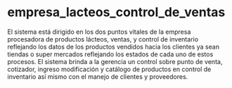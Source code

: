 # empresa_lacteos_control_de_ventas
El sistema está dirigido en los dos puntos vitales de la empresa procesadora de productos lácteos, ventas, y control de inventario reflejando los datos de los productos vendidos hacia los clientes ya sean tiendas o super mercados reflejando los estados de cada uno de estos procesos.  El sistema brinda a la gerencia un control sobre punto de venta, cotizador, ingreso modificación y catálogo de productos en control de inventario así mismo con el manejo de clientes y proveedores.
